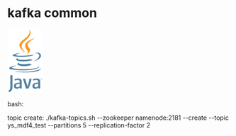 
kafka common
=====


![Java](src/main/resources/img/java_logo.png)


bash:

topic create:
./kafka-topics.sh --zookeeper namenode:2181 --create --topic ys_mdf4_test --partitions 5 --replication-factor 2


